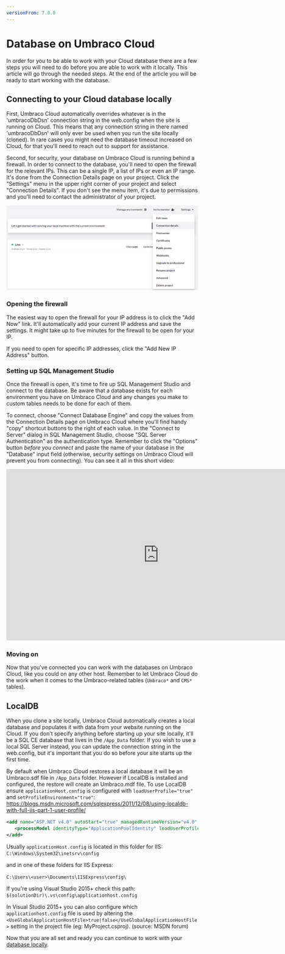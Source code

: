 ```yaml
---
versionFrom: 7.0.0
---
```


# Database on Umbraco Cloud
In order for you to be able to work with your Cloud database there are a few steps you will need to do before you are able to work with it locally. This article will go through the needed steps. At the end of the article you will be ready to start working with the database.

## Connecting to your Cloud database locally
First, Umbraco Cloud automatically overrides whatever is in the 'umbracoDbDsn' connection string in the web.config when the site is running on Cloud. This means that any connection string in there named 'umbracoDbDsn' will only ever be used when you run the site locally (cloned). In rare cases you might need the database timeout increased on Cloud, for that you'll need to reach out to support for assistance.

Second, for security, your database on Umbraco Cloud is running behind a firewall. In order to connect to the database, you'll need to open the firewall for the relevant IPs. This can be a single IP, a list of IPs or even an IP range. It's done from the Connection Details page on your project. Click the "Settings" menu in the upper right corner of your project and select "Connection Details". If you don't see the menu item, it's due to permissions and you'll need to contact the administrator of your project.

![Connecting to Umbraco.mdf in Visual Studio](images/connection-details.png)

### Opening the firewall
The easiest way to open the firewall for your IP address is to click the "Add Now" link. It'll automatically add your current IP address and save the settings. It might take up to five minutes for the firewall to be open for your IP.

If you need to open for specific IP addresses, click the "Add New IP Address" button.

### Setting up SQL Management Studio
Once the firewall is open, it's time to fire up SQL Management Studio and connect to the database. Be aware that a database exists for each environment you have on Umbraco Cloud and any changes you make to custom tables needs to be done for each of them.

To connect, choose "Connect Database Engine" and copy the values from the Connection Details page on Umbraco Cloud where you'll find handy "copy" shortcut buttons to the right of each value. In the "Connect to Server" dialog in SQL Management Studio, choose "SQL Server Authentication" as the authentication type. Remember to click the "Options" button *before you connect* and paste the name of your database in the "Database" input field (otherwise, security settings on Umbraco Cloud will prevent you from connecting). You can see it all in this short video:

<iframe width="800" height="450" src="https://www.youtube.com/embed/f3YIEHGHZB4?rel=0" frameborder="0" allow="autoplay; encrypted-media" allowfullscreen></iframe>

### Moving on
Now that you've connected you can work with the databases on Umbraco Cloud, like you could on any other host. Remember to let Umbraco Cloud do the work when it comes to the Umbraco-related tables (`Umbraco*` and `CMS*` tables).

## LocalDB
When you clone a site locally, Umbraco Cloud automatically creates a local database and populates it with data from your website running on the Cloud. If you don't specify anything before starting up your site locally, it'll be a SQL CE database that lives in the `/App_Data` folder. If you wish to use a local SQL Server instead, you can update the connection string in the web.config, but it's important that you do so before your site starts up the first time.

By default when Umbraco Cloud restores a local database it will be an Umbraco.sdf file in `/App_Data` folder. However if LocalDB is installed and configured, the restore will create an Umbraco.mdf file. To use LocalDB ensure `applicationHost.config` is configured with `loadUserProfile="true"` and `setProfileEnvironment="true"`: https://blogs.msdn.microsoft.com/sqlexpress/2011/12/08/using-localdb-with-full-iis-part-1-user-profile/

```xml
<add name="ASP.NET v4.0" autoStart="true" managedRuntimeVersion="v4.0" managedPipelineMode="Integrated">
   <processModel identityType="ApplicationPoolIdentity" loadUserProfile="true" setProfileEnvironment="true" />
</add>
```

Usually `applicationHost.config` is located in this folder for IIS:
`C:\Windows\System32\inetsrv\config`

and in one of these folders for IIS Express:

`C:\Users\<user>\Documents\IISExpress\config\`

If you're using Visual Studio 2015+ check this path:
`$(solutionDir)\.vs\config\applicationhost.config`

In Visual Studio 2015+ you can also configure which `applicationhost.config` file is used by altering the `<UseGlobalApplicationHostFile>true|false</UseGlobalApplicationHostFile>` setting in the project file (eg: MyProject.csproj). (source: MSDN forum)

Now that you are all set and ready you can continue to work with your [database locally](../Local-Database).
